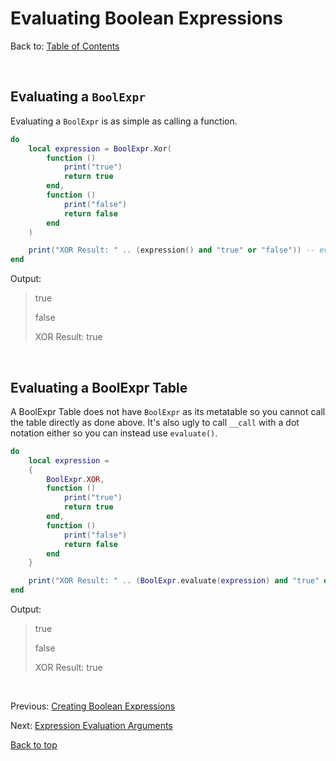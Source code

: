 # Evaluating Boolean Expressions

Back to: [Table of Contents](index.md)

<br/>

## Evaluating a ```BoolExpr```

Evaluating a ```BoolExpr``` is as simple as calling a function.

```Lua
do
    local expression = BoolExpr.Xor(
        function ()
            print("true")
            return true
        end,
        function ()
            print("false")
            return false
        end
    )

    print("XOR Result: " .. (expression() and "true" or "false")) -- evaluate expression
end
```

Output:
> true
>
> false
>
> XOR Result: true

<br/>

## Evaluating a BoolExpr Table

A BoolExpr Table does not have ```BoolExpr``` as its metatable so you cannot call the table directly as done above. It's also ugly to call ```__call``` with a dot notation either so you can instead use ```evaluate()```.

```Lua
do
    local expression =
    {
        BoolExpr.XOR,
        function ()
            print("true")
            return true
        end,
        function ()
            print("false")
            return false
        end
    }

    print("XOR Result: " .. (BoolExpr.evaluate(expression) and "true" or "false")) -- evaluate expression
end
```

Output:
> true
>
> false
>
> XOR Result: true

<br/>

Previous: [Creating Boolean Expressions](2_creating-expressions.md)

Next: [Expression Evaluation Arguments](4_evaluation-arguments.md)

[Back to top](#evaluating-boolean-expressions)
